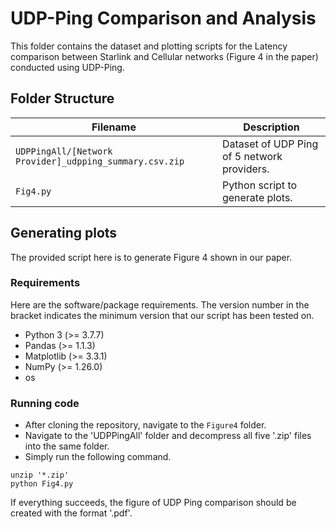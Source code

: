 # UDP-Ping Comparison and Analysis

This folder contains the dataset and plotting scripts for the Latency comparison between Starlink and Cellular networks (Figure 4 in the paper) conducted using UDP-Ping.

## Folder Structure

| Filename | Description |
|---|---|
| `UDPPingAll/[Network Provider]_udpping_summary.csv.zip` | Dataset of UDP Ping of 5 network providers. |
| `Fig4.py` | Python script to generate plots. |

## Generating plots

The provided script here is to generate Figure 4 shown in our paper.

### Requirements

Here are the software/package requirements. The version number in the bracket indicates the minimum version that our script has been tested on.

- Python 3 (>= 3.7.7)
- Pandas (>= 1.1.3)
- Matplotlib (>= 3.3.1)
- NumPy (>= 1.26.0)
- os

### Running code

- After cloning the repository, navigate to the `Figure4` folder.
- Navigate to the 'UDPPingAll' folder and decompress all five '.zip' files into the same folder.
- Simply run the following command.

```
unzip '*.zip'
python Fig4.py
```

If everything succeeds, the figure of UDP Ping comparison should be created with the format '.pdf'.
